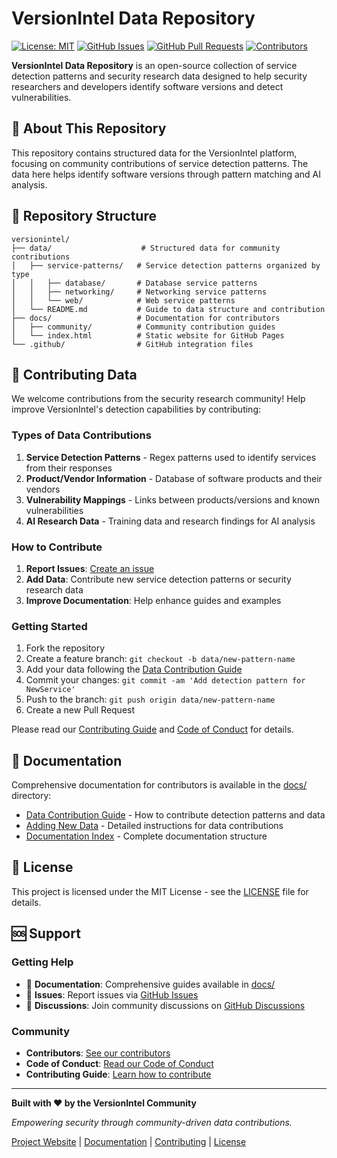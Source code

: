 # VersionIntel Data Repository

[![License: MIT](https://img.shields.io/badge/License-MIT-yellow.svg)](https://opensource.org/licenses/MIT)
[![GitHub Issues](https://img.shields.io/github/issues/your-username/versionintel.svg)](https://github.com/your-username/versionintel/issues)
[![GitHub Pull Requests](https://img.shields.io/github/issues-pr/your-username/versionintel.svg)](https://github.com/your-username/versionintel/pulls)
[![Contributors](https://img.shields.io/github/contributors/your-username/versionintel.svg)](https://github.com/your-username/versionintel/graphs/contributors)

**VersionIntel Data Repository** is an open-source collection of service detection patterns and security research data designed to help security researchers and developers identify software versions and detect vulnerabilities.

## 🌟 About This Repository

This repository contains structured data for the VersionIntel platform, focusing on community contributions of service detection patterns. The data here helps identify software versions through pattern matching and AI analysis.

## 📂 Repository Structure

```
versionintel/
├── data/                    # Structured data for community contributions
│   ├── service-patterns/   # Service detection patterns organized by type
│   │   ├── database/       # Database service patterns
│   │   ├── networking/     # Networking service patterns
│   │   └── web/            # Web service patterns
│   └── README.md           # Guide to data structure and contribution
├── docs/                   # Documentation for contributors
│   ├── community/          # Community contribution guides
│   └── index.html          # Static website for GitHub Pages
└── .github/                # GitHub integration files
```

## 🤝 Contributing Data

We welcome contributions from the security research community! Help improve VersionIntel's detection capabilities by contributing:

### Types of Data Contributions

1. **Service Detection Patterns** - Regex patterns used to identify services from their responses
2. **Product/Vendor Information** - Database of software products and their vendors
3. **Vulnerability Mappings** - Links between products/versions and known vulnerabilities
4. **AI Research Data** - Training data and research findings for AI analysis

### How to Contribute

1. **Report Issues**: [Create an issue](https://github.com/your-username/versionintel/issues/new/choose)
2. **Add Data**: Contribute new service detection patterns or security research data
3. **Improve Documentation**: Help enhance guides and examples

### Getting Started

1. Fork the repository
2. Create a feature branch: `git checkout -b data/new-pattern-name`
3. Add your data following the [Data Contribution Guide](docs/community/data-contribution.md)
4. Commit your changes: `git commit -am 'Add detection pattern for NewService'`
5. Push to the branch: `git push origin data/new-pattern-name`
6. Create a new Pull Request

Please read our [Contributing Guide](CONTRIBUTING.md) and [Code of Conduct](CODE_OF_CONDUCT.md) for details.

## 📖 Documentation

Comprehensive documentation for contributors is available in the [docs/](docs/) directory:

- [Data Contribution Guide](docs/community/data-contribution.md) - How to contribute detection patterns and data
- [Adding New Data](docs/community/adding-new-data.md) - Detailed instructions for data contributions
- [Documentation Index](docs/README.md) - Complete documentation structure

## 📄 License

This project is licensed under the MIT License - see the [LICENSE](LICENSE) file for details.

## 🆘 Support

### Getting Help

- 📖 **Documentation**: Comprehensive guides available in [docs/](docs/)
- 🐛 **Issues**: Report issues via [GitHub Issues](https://github.com/your-username/versionintel/issues)
- 💬 **Discussions**: Join community discussions on [GitHub Discussions](https://github.com/your-username/versionintel/discussions)

### Community

- **Contributors**: [See our contributors](https://github.com/your-username/versionintel/graphs/contributors)
- **Code of Conduct**: [Read our Code of Conduct](CODE_OF_CONDUCT.md)
- **Contributing Guide**: [Learn how to contribute](CONTRIBUTING.md)

---

**Built with ❤️ by the VersionIntel Community**

*Empowering security through community-driven data contributions.*

[Project Website](docs/index.html) | [Documentation](docs/) | [Contributing](CONTRIBUTING.md) | [License](LICENSE)